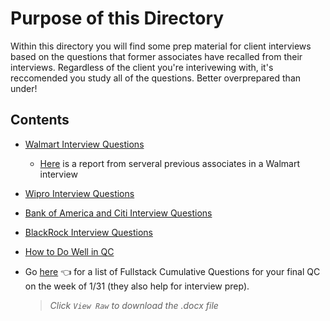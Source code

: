 # Purpose of this Directory
Within this directory you will find some prep material for client interviews based on the questions that former associates have recalled from their interviews.  Regardless of the client you're interivewing with, it's reccomended you study all of the questions.  Better overprepared than under!

## Contents
- [Walmart Interview Questions](https://github.com/211129-Enterprise/demos/blob/main/interviews/walmart.md)
  - [Here](https://docs.google.com/spreadsheets/d/1PVKgjH_LgKxR5LaUCgGqbdwwWAUQtVqUjNMQa9TKyCc/edit?usp=sharing) is a report from serveral previous associates in a Walmart interview
  
- [Wipro Interview Questions](https://github.com/211129-Enterprise/demos/blob/main/interviews/wipro.md)

- [Bank of America and Citi Interview Questions](https://github.com/211129-Enterprise/demos/blob/main/interviews/bofa-and-citi.md)

- [BlackRock Interview Questions](https://github.com/211129-Enterprise/demos/blob/main/interviews/blackrock.md)

- [How to Do Well in QC](https://github.com/211129-Enterprise/demos/blob/main/interviews/how-to-do-well-in-qc.md)

- Go [here](https://github.com/211129-Enterprise/demos/blob/main/interviews/Enterprise_Cumulative_Review_Questions.docx) 👈 for a list of Fullstack Cumulative Questions for your final QC on the week of 1/31 (they also help for interview prep).
  > *Click `View Raw` to download the .docx file*
